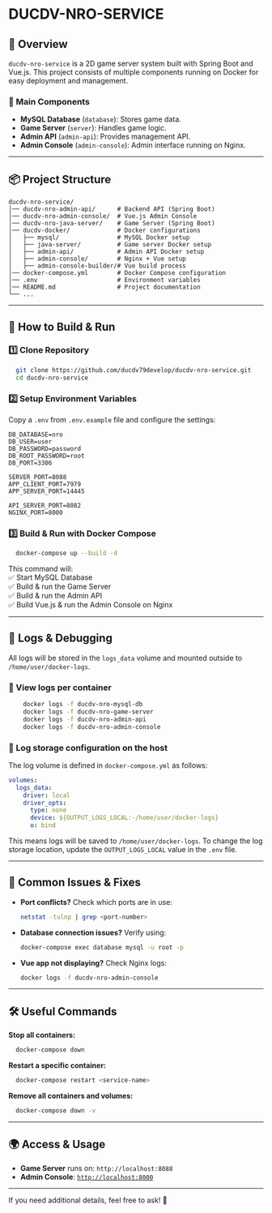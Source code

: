 # **DUCDV-NRO-SERVICE**  

## **📌 Overview**  
`ducdv-nro-service` is a 2D game server system built with Spring Boot and Vue.js. This project consists of multiple components running on Docker for easy deployment and management.  

### **📌 Main Components**  
- **MySQL Database** (`database`): Stores game data.  
- **Game Server** (`server`): Handles game logic.  
- **Admin API** (`admin-api`): Provides management API.  
- **Admin Console** (`admin-console`): Admin interface running on Nginx.  

---

## **📦 Project Structure**  
```
ducdv-nro-service/
│── ducdv-nro-admin-api/      # Backend API (Spring Boot)
│── ducdv-nro-admin-console/  # Vue.js Admin Console
│── ducdv-nro-java-server/    # Game Server (Spring Boot)
│── ducdv-docker/             # Docker configurations
│   ├── mysql/                # MySQL Docker setup
│   ├── java-server/          # Game server Docker setup
│   ├── admin-api/            # Admin API Docker setup
│   ├── admin-console/        # Nginx + Vue setup
│   ├── admin-console-builder/# Vue build process
│── docker-compose.yml        # Docker Compose configuration
│── .env                      # Environment variables
│── README.md                 # Project documentation
└── ...
```

---

## **🚀 How to Build & Run**  

### **1️⃣ Clone Repository**  
```sh
  git clone https://github.com/ducdv79develop/ducdv-nro-service.git
  cd ducdv-nro-service
```

### **2️⃣ Setup Environment Variables**  
Copy a `.env` from `.env.example` file and configure the settings:  
```
DB_DATABASE=nro
DB_USER=user
DB_PASSWORD=password
DB_ROOT_PASSWORD=root
DB_PORT=3306

SERVER_PORT=8088
APP_CLIENT_PORT=7979
APP_SERVER_PORT=14445

API_SERVER_PORT=8082
NGINX_PORT=8000
```

### **3️⃣ Build & Run with Docker Compose**  
```sh
  docker-compose up --build -d
```
This command will:  
✅ Start MySQL Database  
✅ Build & run the Game Server  
✅ Build & run the Admin API  
✅ Build Vue.js & run the Admin Console on Nginx  

---

## **🔧 Logs & Debugging**  
All logs will be stored in the `logs_data` volume and mounted outside to `/home/user/docker-logs`.  

### **📜 View logs per container**  
```sh
    docker logs -f ducdv-nro-mysql-db
    docker logs -f ducdv-nro-game-server
    docker logs -f ducdv-nro-admin-api
    docker logs -f ducdv-nro-admin-console
```

### **📜 Log storage configuration on the host**  
The log volume is defined in `docker-compose.yml` as follows:  
```yaml
volumes:
  logs_data:
    driver: local
    driver_opts:
      type: none
      device: ${OUTPUT_LOGS_LOCAL:-/home/user/docker-logs}
      o: bind
```
This means logs will be saved to `/home/user/docker-logs`. To change the log storage location, update the `OUTPUT_LOGS_LOCAL` value in the `.env` file.  

---

## **📌 Common Issues & Fixes**  
- **Port conflicts?** Check which ports are in use:  
  ```sh
  netstat -tulnp | grep <port-number>
  ```
- **Database connection issues?** Verify using:  
  ```sh
  docker-compose exec database mysql -u root -p
  ```
- **Vue app not displaying?** Check Nginx logs:  
  ```sh
  docker logs -f ducdv-nro-admin-console
  ```

---

## **🛠️ Useful Commands**  
**Stop all containers:**  
```sh
  docker-compose down
```
**Restart a specific container:**  
```sh
  docker-compose restart <service-name>
```
**Remove all containers and volumes:**  
```sh
  docker-compose down -v
```

---

## **🌍 Access & Usage**  
- **Game Server** runs on: `http://localhost:8088`  
- **Admin Console**: [`http://localhost:8000`](http://localhost:8000)  

---

If you need additional details, feel free to ask! 🚀
